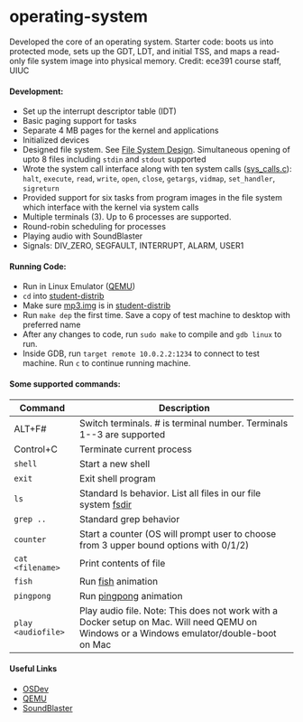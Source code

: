 # operating-system

Developed the core of an operating system.
Starter code: boots us into protected mode, sets up the GDT, LDT, and initial TSS, and maps a read-only file system image into physical memory. Credit: ece391 course staff, UIUC

#### Development:
- Set up the interrupt descriptor table (IDT)
- Basic paging support for tasks
- Separate 4 MB pages for the kernel and applications
- Initialized devices
- Designed file system. See [File System Design](/file_sys_design.png). Simultaneous opening of upto 8 files including `stdin` and `stdout` supported
- Wrote the system call interface along with ten system calls ([sys_calls.c](/student-distrib/sys_calls.c)): `halt`, `execute`, `read`, `write`, `open`, `close`, `getargs`, `vidmap`, `set_handler`, `sigreturn`
- Provided support for six tasks from program images in the file system which interface with the kernel via system calls
- Multiple terminals (3). Up to 6 processes are supported.
- Round-robin scheduling for processes
- Playing audio with SoundBlaster
- Signals: DIV_ZERO, SEGFAULT, INTERRUPT, ALARM, USER1

#### Running Code:
- Run in Linux Emulator ([QEMU](https://www.qemu.org/download/))
- `cd` into [student-distrib](/student-distrib/)
- Make sure [mp3.img](/student-distrib/mp3.img) is in [student-distrib](/student-distrib/)
- Run `make dep` the first time. Save a copy of test machine to desktop with preferred name
- After any changes to code, run `sudo make` to compile and `gdb linux` to run.
- Inside GDB, run `target remote 10.0.2.2:1234` to connect to test machine. Run `c` to continue running machine.

#### Some supported commands:
| Command | Description |
| --- | --- |
| ALT+F# | Switch terminals. # is terminal number. Terminals 1--3 are supported |
| Control+C | Terminate current process |
| `shell` | Start a new shell |
| `exit` | Exit shell program |
| `ls` | Standard ls behavior. List all files in our file system [fsdir](/fsdir/) |
| `grep ..` | Standard grep behavior |
| `counter` | Start a counter (OS will prompt user to choose from 3 upper bound options with 0/1/2) |
| `cat <filename>` | Print contents of file |
| `fish` | Run [fish](/fsdir/fish) animation |
| `pingpong` | Run [pingpong](/fsdir/pingpong) animation |
| `play <audiofile>` | Play audio file. Note: This does not work with a Docker setup on Mac. Will need QEMU on Windows or a Windows emulator/double-boot on Mac |

#### Useful Links
- [OSDev](https://wiki.osdev.org/Expanded_Main_Page)
- [QEMU](https://www.qemu.org/download/)
- [SoundBlaster](https://wiki.osdev.org/Sound_Blaster_16)
